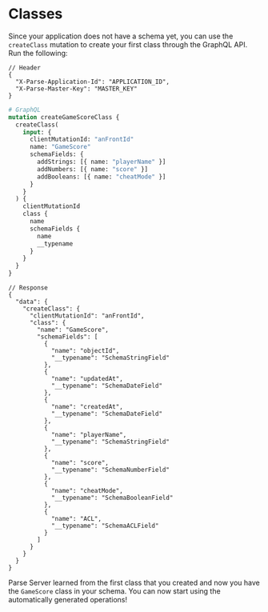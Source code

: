 # Classes

Since your application does not have a schema yet, you can use the `createClass` mutation to create your first class through the GraphQL API. Run the following:
```json5
// Header
{
  "X-Parse-Application-Id": "APPLICATION_ID",
  "X-Parse-Master-Key": "MASTER_KEY"
}
```

```graphql
# GraphQL
mutation createGameScoreClass {
  createClass(
    input: {
      clientMutationId: "anFrontId"
      name: "GameScore"
      schemaFields: {
        addStrings: [{ name: "playerName" }]
        addNumbers: [{ name: "score" }]
        addBooleans: [{ name: "cheatMode" }]
      }
    }
  ) {
    clientMutationId
    class {
      name
      schemaFields {
        name
        __typename
      }
    }
  }
}
```
```json5
// Response
{
  "data": {
    "createClass": {
      "clientMutationId": "anFrontId",
      "class": {
        "name": "GameScore",
        "schemaFields": [
          {
            "name": "objectId",
            "__typename": "SchemaStringField"
          },
          {
            "name": "updatedAt",
            "__typename": "SchemaDateField"
          },
          {
            "name": "createdAt",
            "__typename": "SchemaDateField"
          },
          {
            "name": "playerName",
            "__typename": "SchemaStringField"
          },
          {
            "name": "score",
            "__typename": "SchemaNumberField"
          },
          {
            "name": "cheatMode",
            "__typename": "SchemaBooleanField"
          },
          {
            "name": "ACL",
            "__typename": "SchemaACLField"
          }
        ]
      }
    }
  }
}
```

Parse Server learned from the first class that you created and now you have the `GameScore` class in your schema. You can now start using the automatically generated operations!
